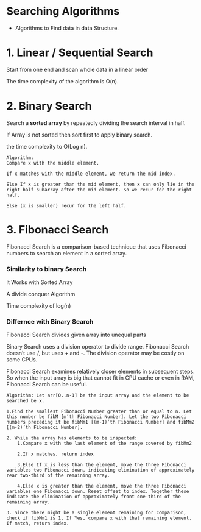 # Searching Algorithms

- Algorithms to Find data in data Structure.

# 1. Linear / Sequential Search

Start from one end and scan whole data in a linear order

The time complexity of the algorithm is O(n).

# 2. Binary Search

Search a **sorted array** by repeatedly dividing the search interval in half.

If Array is not sorted then sort first to apply binary search.

the time complexity to O(Log n).

```
Algorithm:
Compare x with the middle element.

If x matches with the middle element, we return the mid index.

Else If x is greater than the mid element, then x can only lie in the right half subarray after the mid element. So we recur for the right half.

Else (x is smaller) recur for the left half.
```

# 3. Fibonacci Search

Fibonacci Search is a comparison-based technique that uses Fibonacci numbers to search an element in a sorted array.

### Similarity to binary Search

It Works with Sorted Array

A divide conquer Algorithm

Time complexity of log(n)

### Differnce with Binary Search

Fibonacci Search divides given array into unequal parts

Binary Search uses a division operator to divide range. Fibonacci Search doesn’t use /, but uses + and -. The division operator may be costly on some CPUs.

Fibonacci Search examines relatively closer elements in subsequent steps. So when the input array is big that cannot fit in CPU cache or even in RAM, Fibonacci Search can be useful.

```
Algorithm: Let arr[0..n-1] be the input array and the element to be searched be x.

1.Find the smallest Fibonacci Number greater than or equal to n. Let this number be fibM [m’th Fibonacci Number]. Let the two Fibonacci numbers preceding it be fibMm1 [(m-1)’th Fibonacci Number] and fibMm2 [(m-2)’th Fibonacci Number].

2. While the array has elements to be inspected:
    1.Compare x with the last element of the range covered by fibMm2

    2.If x matches, return index

    3.Else If x is less than the element, move the three Fibonacci variables two Fibonacci down, indicating elimination of approximately rear two-third of the remaining array.

    4.Else x is greater than the element, move the three Fibonacci variables one Fibonacci down. Reset offset to index. Together these indicate the elimination of approximately front one-third of the remaining array.

3. Since there might be a single element remaining for comparison, check if fibMm1 is 1. If Yes, compare x with that remaining element. If match, return index.
```
